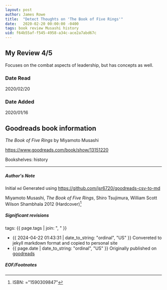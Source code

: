 ```yaml
---
layout: post
author: James Rowe
title:  "Detect Thoughts on 'The Book of Five Rings'"
date:   2020-02-20 00:00:00 -0400
tags: book review Musashi history
uid: f64b55af-f545-4958-a34c-ace2a7abd67c
---
```


<!-- highly dependent on how you personally use jekyll templates, and how you want this to show up -->
<!-- escape any jekyll keys with double brackets -->

## My Review 4/5

Focuses on the combat aspects of leadership, but has concepts as well.

### Date Read
2020/02/20

### Date Added
2020/01/16

## Goodreads book information

*The Book of Five Rings* by Miyamoto Musashi

https://www.goodreads.com/book/show/13151220

Bookshelves: history

---

##### Author's Note

Initial `md` Generated using https://github.com/jsr6720/goodreads-csv-to-md

Miyamoto Musashi, *The Book of Five Rings*, Shiro Tsujimura, William Scott Wilson Shambhala 2012 (Hardcover)[^1]

##### Significant revisions

tags: {{ page.tags | join: ", " }} <!-- todo move this somewhere -->

- {{ 2024-04-22 01:43:31 | date_to_string: "ordinal", "US" }} Convereted to jekyll markdown format and copied to personal site
- {{ page.date | date_to_string: "ordinal", "US" }} Originally published on [goodreads](https://www.goodreads.com)

##### EOF/Footnotes

[^1]: ISBN: ="1590309847"